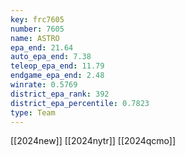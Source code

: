 ```yaml
---
key: frc7605
number: 7605
name: ASTRO
epa_end: 21.64
auto_epa_end: 7.38
teleop_epa_end: 11.79
endgame_epa_end: 2.48
winrate: 0.5769
district_epa_rank: 392
district_epa_percentile: 0.7823
type: Team
---
```

[[2024new]]
[[2024nytr]]
[[2024qcmo]]
